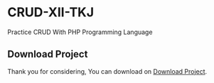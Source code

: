 # CRUD-XII-TKJ
Practice CRUD With PHP Programming Language

## Download Project

Thank you for considering, You can download on [Download Project](https://github.com/wahyupambudi/CRUD-XII-TKJ/archive/refs/heads/main.zip).
